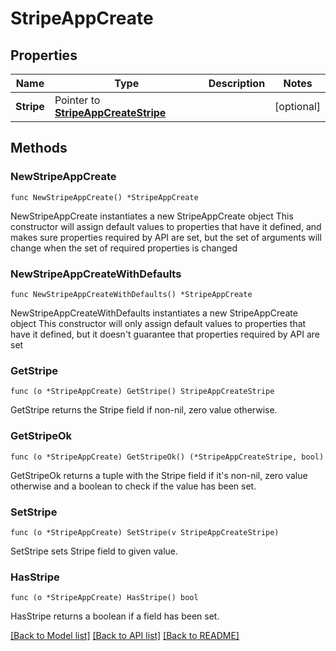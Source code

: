 # StripeAppCreate

## Properties

Name | Type | Description | Notes
------------ | ------------- | ------------- | -------------
**Stripe** | Pointer to [**StripeAppCreateStripe**](StripeAppCreateStripe.md) |  | [optional] 

## Methods

### NewStripeAppCreate

`func NewStripeAppCreate() *StripeAppCreate`

NewStripeAppCreate instantiates a new StripeAppCreate object
This constructor will assign default values to properties that have it defined,
and makes sure properties required by API are set, but the set of arguments
will change when the set of required properties is changed

### NewStripeAppCreateWithDefaults

`func NewStripeAppCreateWithDefaults() *StripeAppCreate`

NewStripeAppCreateWithDefaults instantiates a new StripeAppCreate object
This constructor will only assign default values to properties that have it defined,
but it doesn't guarantee that properties required by API are set

### GetStripe

`func (o *StripeAppCreate) GetStripe() StripeAppCreateStripe`

GetStripe returns the Stripe field if non-nil, zero value otherwise.

### GetStripeOk

`func (o *StripeAppCreate) GetStripeOk() (*StripeAppCreateStripe, bool)`

GetStripeOk returns a tuple with the Stripe field if it's non-nil, zero value otherwise
and a boolean to check if the value has been set.

### SetStripe

`func (o *StripeAppCreate) SetStripe(v StripeAppCreateStripe)`

SetStripe sets Stripe field to given value.

### HasStripe

`func (o *StripeAppCreate) HasStripe() bool`

HasStripe returns a boolean if a field has been set.


[[Back to Model list]](../README.md#documentation-for-models) [[Back to API list]](../README.md#documentation-for-api-endpoints) [[Back to README]](../README.md)


